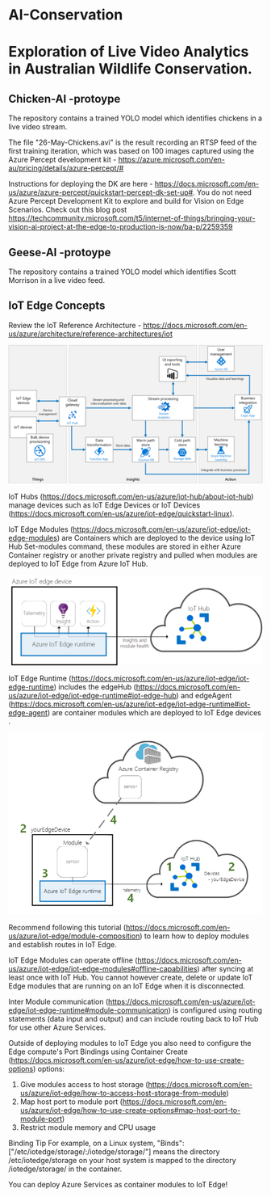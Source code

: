 # AI-Conservation

<H1> Exploration of Live Video Analytics in Australian Wildlife Conservation.</H1>

<H2> Chicken-AI -protoype</H2>
 
The repository contains a trained YOLO model which identifies chickens in a live video stream. 

The file "26-May-Chickens.avi" is the result recording an RTSP feed of the first training iteration, which was based on 100 images captured using the Azure Percept development kit - https://azure.microsoft.com/en-au/pricing/details/azure-percept/#

Instructions for deploying the DK are here - https://docs.microsoft.com/en-us/azure/azure-percept/quickstart-percept-dk-set-up#. You do not need Azure Percept Development Kit to explore and build for Vision on Edge Scenarios. Check out this blog post https://techcommunity.microsoft.com/t5/internet-of-things/bringing-your-vision-ai-project-at-the-edge-to-production-is-now/ba-p/2259359 


<H2> Geese-AI -protoype</H2>
 
The repository contains a trained YOLO model which identifies Scott Morrison in a live video feed.


<h2> IoT Edge Concepts </h2>

Review the IoT Reference Architecture - https://docs.microsoft.com/en-us/azure/architecture/reference-architectures/iot 

![picture](\Images\iotrefarch.png)
 
IoT Hubs (https://docs.microsoft.com/en-us/azure/iot-hub/about-iot-hub) manage devices such as IoT Edge Devices or IoT Devices (https://docs.microsoft.com/en-us/azure/iot-edge/quickstart-linux).


 
IoT Edge Modules (https://docs.microsoft.com/en-us/azure/iot-edge/iot-edge-modules) are Containers which are deployed to the device using IoT Hub Set-modules command, these modules are stored in either Azure Container registry or another private registry and pulled when modules are deployed to IoT Edge from Azure IoT Hub.

![picture](\Images\pipeline.png)

 
IoT Edge Runtime (https://docs.microsoft.com/en-us/azure/iot-edge/iot-edge-runtime) includes the edgeHub (https://docs.microsoft.com/en-us/azure/iot-edge/iot-edge-runtime#iot-edge-hub) and edgeAgent (https://docs.microsoft.com/en-us/azure/iot-edge/iot-edge-runtime#iot-edge-agent) are container modules which are deployed to IoT Edge devices .

![picture](\Images\install-edge-full.png)
 
Recommend following this tutorial (https://docs.microsoft.com/en-us/azure/iot-edge/module-composition) to learn how to deploy modules and establish routes in IoT Edge.
 
IoT Edge Modules can operate offline (https://docs.microsoft.com/en-us/azure/iot-edge/iot-edge-modules#offline-capabilities) after syncing at least once with IoT Hub. You cannot however create, delete or update IoT Edge modules that are running on an IoT Edge when it is disconnected.
 
Inter Module communication (https://docs.microsoft.com/en-us/azure/iot-edge/iot-edge-runtime#module-communication) is configured using routing statements (data input and output)  and can include routing back to IoT Hub for use other Azure Services.
 
Outside of deploying modules to IoT Edge you also need to configure the Edge compute's Port Bindings using Container Create (https://docs.microsoft.com/en-us/azure/iot-edge/how-to-use-create-options) options:
1.	Give modules access to host storage (https://docs.microsoft.com/en-us/azure/iot-edge/how-to-access-host-storage-from-module)
2.	Map host port to module port (https://docs.microsoft.com/en-us/azure/iot-edge/how-to-use-create-options#map-host-port-to-module-port)
3.	Restrict module memory and CPU usage
 
Binding Tip
For example, on a Linux system, "Binds":["/etc/iotedge/storage/:/iotedge/storage/"] means the directory /etc/iotedge/storage on your host system is mapped to the directory /iotedge/storage/ in the container. 
 
You can deploy Azure Services as container modules to IoT Edge!
